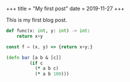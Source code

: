 +++
title = "My first post"
date = 2019-11-27
+++

This is my first blog post.

```python
def func(x: int, y: int) -> int:
    return x+y
```


```javascript
const f = (x, y) => {return x+y;}
```

```clojure
(defn bar [a b & [c]]
         (if c
           (* a b c)
           (* a b 100)))
```
